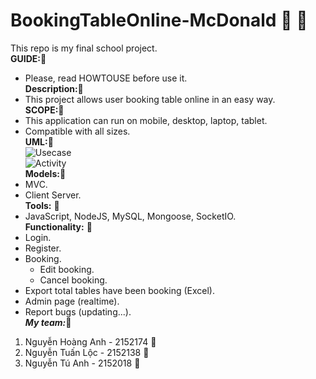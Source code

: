 # BookingTableOnline-McDonald :sparkling_heart: :tokyo_tower:  
This repo is my final school project.  
**GUIDE:**:sparkling_heart:  
 - Please, read HOWTOUSE before use it.  
**Description:**:sparkling_heart:  
 - This project allows user booking table online in an easy way.  
 **SCOPE:**:sparkling_heart:  
 - This application can run on mobile, desktop, laptop, tablet.  
 - Compatible with all sizes.  
**UML:**:sparkling_heart:  
 ![Usecase](https://i.imgur.com/uX8OzvX.png)  
 ![Activity](updating...)  
**Models:**:sparkling_heart:  
 - MVC.  
 - Client Server.  
**Tools:**  :sparkling_heart:
 - JavaScript, NodeJS, MySQL, Mongoose, SocketIO.  
 **Functionality:**  :sparkling_heart:
 - Login. 
 - Register. 
 - Booking. 
    - Edit booking. 
    - Cancel booking. 
 - Export total tables have been booking (Excel). 
 - Admin page (realtime).  
 - Report bugs (updating...).  
**_My team:_**:sparkling_heart:  
1. Nguyễn Hoàng Anh - 2152174 :boy:
2. Nguyễn Tuấn Lộc  - 2152138 :boy:
3. Nguyễn Tú Anh    - 2152018 :princess:
